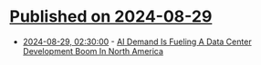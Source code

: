 # [Published on 2024-08-29](index.md)

* [2024-08-29, 02:30:00](https://soylentnews.org/article.pl?sid=24/08/28/0346258&from=rss) - [AI Demand Is Fueling A Data Center Development Boom In North America](https://soylentnews.org/article.pl?sid=24/08/28/0346258&from=rss)
